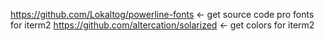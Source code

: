 https://github.com/Lokaltog/powerline-fonts <- get source code pro fonts for iterm2
https://github.com/altercation/solarized       <- get colors for iterm2
